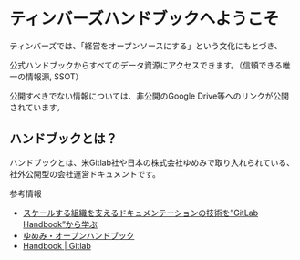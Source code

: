 # ティンバーズハンドブックへようこそ

ティンバーズでは、「経営をオープンソースにする」という文化にもとづき、

公式ハンドブックからすべてのデータ資源にアクセスできます。（信頼できる唯一の情報源, SSOT）

公開すべきでない情報については、非公開のGoogle Drive等へのリンクが公開されています。

## ハンドブックとは？
ハンドブックとは、米Gitlab社や日本の株式会社ゆめみで取り入れられている、社外公開型の会社運営ドキュメントです。

参考情報
* [スケールする組織を支えるドキュメンテーションの技術を”GitLab Handbook”から学ぶ](https://note.com/takahiroanno/n/n62b962e021d6)
* [ゆめみ・オープンハンドブック](https://notion.yumemi.co.jp/)
* [Handbook | Gitlab](https://about.gitlab.com/handbook/)
